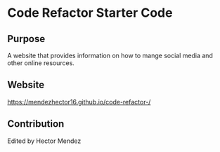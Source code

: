 # Code Refactor Starter Code


## Purpose
A website that provides information on how to mange social media and other online resources.


## Website 
https://mendezhector16.github.io/code-refactor-/


## Contribution
Edited by Hector Mendez